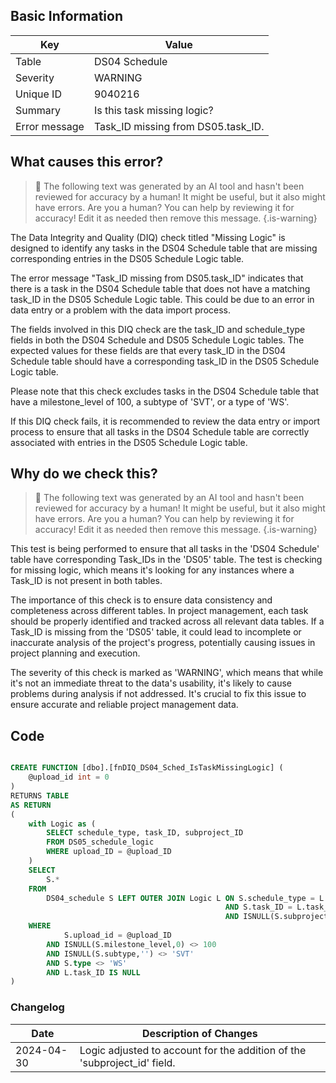 ## Basic Information

| Key           | Value                              |
| ------------- | ---------------------------------- |
| Table         | DS04 Schedule                      |
| Severity      | WARNING                            |
| Unique ID     | 9040216                            |
| Summary       | Is this task missing logic?        |
| Error message | Task_ID missing from DS05.task_ID. |

## What causes this error?

> :robot: The following text was generated by an AI tool and hasn't been reviewed for accuracy by a human! It might be useful, but it also might have errors. Are you a human? You can help by reviewing it for accuracy! Edit it as needed then remove this message.
> {.is-warning}

The Data Integrity and Quality (DIQ) check titled "Missing Logic" is designed to identify any tasks in the DS04 Schedule table that are missing corresponding entries in the DS05 Schedule Logic table.

The error message "Task_ID missing from DS05.task_ID" indicates that there is a task in the DS04 Schedule table that does not have a matching task_ID in the DS05 Schedule Logic table. This could be due to an error in data entry or a problem with the data import process.

The fields involved in this DIQ check are the task_ID and schedule_type fields in both the DS04 Schedule and DS05 Schedule Logic tables. The expected values for these fields are that every task_ID in the DS04 Schedule table should have a corresponding task_ID in the DS05 Schedule Logic table.

Please note that this check excludes tasks in the DS04 Schedule table that have a milestone_level of 100, a subtype of 'SVT', or a type of 'WS'.

If this DIQ check fails, it is recommended to review the data entry or import process to ensure that all tasks in the DS04 Schedule table are correctly associated with entries in the DS05 Schedule Logic table.

## Why do we check this?

> :robot: The following text was generated by an AI tool and hasn't been reviewed for accuracy by a human! It might be useful, but it also might have errors. Are you a human? You can help by reviewing it for accuracy! Edit it as needed then remove this message.
> {.is-warning}

This test is being performed to ensure that all tasks in the 'DS04 Schedule' table have corresponding Task_IDs in the 'DS05' table. The test is checking for missing logic, which means it's looking for any instances where a Task_ID is not present in both tables.

The importance of this check is to ensure data consistency and completeness across different tables. In project management, each task should be properly identified and tracked across all relevant data tables. If a Task_ID is missing from the 'DS05' table, it could lead to incomplete or inaccurate analysis of the project's progress, potentially causing issues in project planning and execution.

The severity of this check is marked as 'WARNING', which means that while it's not an immediate threat to the data's usability, it's likely to cause problems during analysis if not addressed. It's crucial to fix this issue to ensure accurate and reliable project management data.

## Code

```sql

CREATE FUNCTION [dbo].[fnDIQ_DS04_Sched_IsTaskMissingLogic] (
	@upload_id int = 0
)
RETURNS TABLE
AS RETURN
(
    with Logic as (
        SELECT schedule_type, task_ID, subproject_ID
        FROM DS05_schedule_logic
        WHERE upload_ID = @upload_ID
    )
	SELECT
		S.*
	FROM
		DS04_schedule S LEFT OUTER JOIN Logic L ON S.schedule_type = L.schedule_type
                                                AND S.task_ID = L.task_ID
												AND ISNULL(S.subproject_ID,'') = ISNULL(L.subproject_ID,'')
	WHERE
			S.upload_id = @upload_ID
		AND ISNULL(S.milestone_level,0) <> 100
		AND ISNULL(S.subtype,'') <> 'SVT'
		AND S.type <> 'WS'
		AND L.task_ID IS NULL
)
```

### Changelog

| Date       | Description of Changes                                                   |
| ---------- | ------------------------------------------------------------------------ |
| 2024-04-30 | Logic adjusted to account for the addition of the 'subproject_id' field. |
